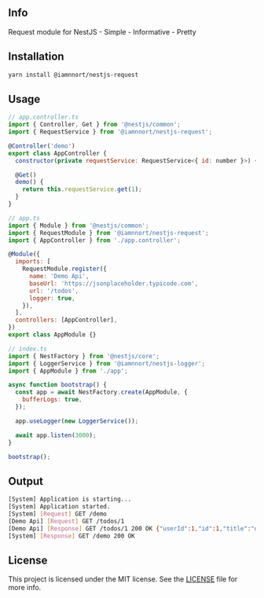 ## Info

Request module for NestJS - Simple - Informative - Pretty

## Installation

```bash
yarn install @iamnnort/nestjs-request
```

## Usage

```javascript
// app.controller.ts
import { Controller, Get } from '@nestjs/common';
import { RequestService } from '@iamnnort/nestjs-request';

@Controller('demo')
export class AppController {
  constructor(private requestService: RequestService<{ id: number }>) {}

  @Get()
  demo() {
    return this.requestService.get(1);
  }
}

// app.ts
import { Module } from '@nestjs/common';
import { RequestModule } from '@iamnnort/nestjs-request';
import { AppController } from './app.controller';

@Module({
  imports: [
    RequestModule.register({
      name: 'Demo Api',
      baseUrl: 'https://jsonplaceholder.typicode.com',
      url: '/todos',
      logger: true,
    }),
  ],
  controllers: [AppController],
})
export class AppModule {}

// index.ts
import { NestFactory } from '@nestjs/core';
import { LoggerService } from '@iamnnort/nestjs-logger';
import { AppModule } from './app';

async function bootstrap() {
  const app = await NestFactory.create(AppModule, {
    bufferLogs: true,
  });

  app.useLogger(new LoggerService());

  await app.listen(3000);
}

bootstrap();
```

## Output

```bash
[System] Application is starting...
[System] Application started.
[System] [Request] GET /demo
[Demo Api] [Request] GET /todos/1
[Demo Api] [Response] GET /todos/1 200 OK {"userId":1,"id":1,"title":"delectus aut autem","completed":false}
[System] [Response] GET /demo 200 OK
```

## License

This project is licensed under the MIT license. See the [LICENSE](LICENSE) file for more info.
